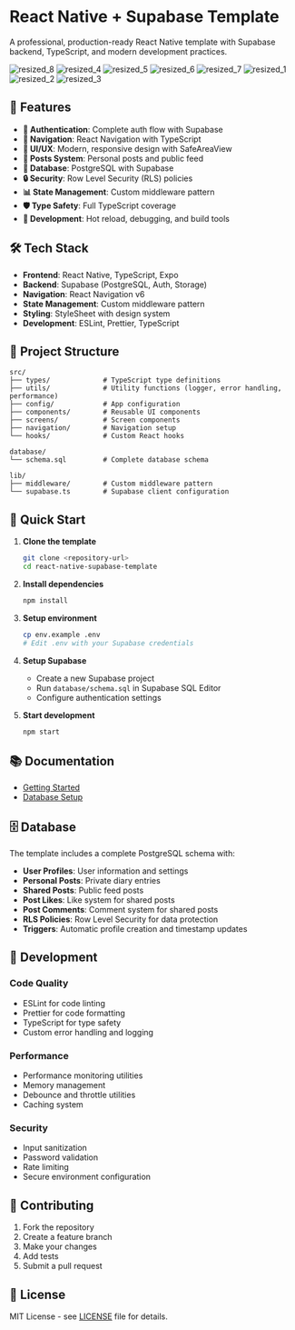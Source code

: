 # React Native + Supabase Template

A professional, production-ready React Native template with Supabase backend, TypeScript, and modern development practices.
 
![resized_8](https://github.com/user-attachments/assets/d1747c5e-da1b-4118-9ae4-1e0b952e0d6a)
![resized_4](https://github.com/user-attachments/assets/6ed5b4f9-7abb-4d16-89b6-b9ffe120706b)
![resized_5](https://github.com/user-attachments/assets/b0549796-54cc-41f2-916c-28ee288f0616)
![resized_6](https://github.com/user-attachments/assets/22215693-69e9-4bc5-bbc1-c77e43a0a43f)
![resized_7](https://github.com/user-attachments/assets/eff43354-fe5b-4c4a-bbf6-0bc2cb3968d7)
![resized_1](https://github.com/user-attachments/assets/5b1bc62a-7acd-4149-884b-fd031e94732a)
![resized_2](https://github.com/user-attachments/assets/607c2038-631e-4350-83c8-c7552eecd52f)
![resized_3](https://github.com/user-attachments/assets/b5eca834-e55d-419f-a53d-c90164cb6ed5)

## 🚀 Features

- **🔐 Authentication**: Complete auth flow with Supabase
- **📱 Navigation**: React Navigation with TypeScript
- **🎨 UI/UX**: Modern, responsive design with SafeAreaView
- **📝 Posts System**: Personal posts and public feed
- **💾 Database**: PostgreSQL with Supabase
- **🔒 Security**: Row Level Security (RLS) policies
- **📊 State Management**: Custom middleware pattern
- **🛡️ Type Safety**: Full TypeScript coverage
- **🔧 Development**: Hot reload, debugging, and build tools

## 🛠️ Tech Stack

- **Frontend**: React Native, TypeScript, Expo
- **Backend**: Supabase (PostgreSQL, Auth, Storage)
- **Navigation**: React Navigation v6
- **State Management**: Custom middleware pattern
- **Styling**: StyleSheet with design system
- **Development**: ESLint, Prettier, TypeScript

## 📁 Project Structure

```
src/
├── types/             # TypeScript type definitions
├── utils/             # Utility functions (logger, error handling, performance)
├── config/            # App configuration
├── components/        # Reusable UI components
├── screens/           # Screen components
├── navigation/        # Navigation setup
└── hooks/             # Custom React hooks

database/
└── schema.sql         # Complete database schema

lib/
├── middleware/        # Custom middleware pattern
└── supabase.ts        # Supabase client configuration
```

## 🚀 Quick Start

1. **Clone the template**

   ```bash
   git clone <repository-url>
   cd react-native-supabase-template
   ```

2. **Install dependencies**

   ```bash
   npm install
   ```

3. **Setup environment**

   ```bash
   cp env.example .env
   # Edit .env with your Supabase credentials
   ```

4. **Setup Supabase**

   - Create a new Supabase project
   - Run `database/schema.sql` in Supabase SQL Editor
   - Configure authentication settings

5. **Start development**
   ```bash
   npm start
   ```

## 📚 Documentation

- [Getting Started](./docs/development/getting-started.md)
- [Database Setup](./docs/database/setup.md)

## 🗄️ Database

The template includes a complete PostgreSQL schema with:

- **User Profiles**: User information and settings
- **Personal Posts**: Private diary entries
- **Shared Posts**: Public feed posts
- **Post Likes**: Like system for shared posts
- **Post Comments**: Comment system for shared posts
- **RLS Policies**: Row Level Security for data protection
- **Triggers**: Automatic profile creation and timestamp updates

## 🔧 Development

### Code Quality

- ESLint for code linting
- Prettier for code formatting
- TypeScript for type safety
- Custom error handling and logging

### Performance

- Performance monitoring utilities
- Memory management
- Debounce and throttle utilities
- Caching system

### Security

- Input sanitization
- Password validation
- Rate limiting
- Secure environment configuration

## 🤝 Contributing

1. Fork the repository
2. Create a feature branch
3. Make your changes
4. Add tests
5. Submit a pull request

## 📄 License

MIT License - see [LICENSE](LICENSE) file for details.
